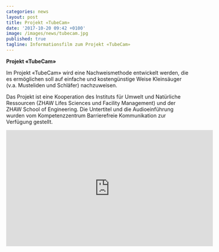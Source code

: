 ```yaml
---
categories: news
layout: post
title: Projekt «TubeCam»
date: '2017-10-20 09:42 +0100'
image: /images/news/tubecam.jpg
published: true
tagline: Informationsfilm zum Projekt «TubeCam»
---
```


**Projekt «TubeCam»**

Im Projekt «TubeCam» wird eine Nachweismethode entwickelt werden, die es ermöglichen soll auf einfache und kostengünstige Weise Kleinsäuger (v.a. Musteliden und Schläfer) nachzuweisen.

Das Projekt ist eine Kooperation des Instituts für Umwelt und Natürliche Ressourcen (ZHAW Lifes Sciences und Facility Management) und der ZHAW School of Engineering. Die Untertitel und die Audioeinführung wurden vom Kompetenzzentrum Barrierefreie Kommunikation zur Verfügung gestellt.

<iframe width="560" height="315" src="https://www.youtube.com/embed/r5h00LSAyMc" frameborder="0" allowfullscreen></iframe>
